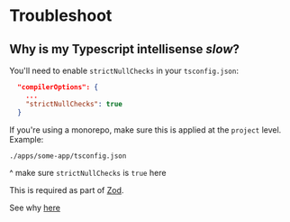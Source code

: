 # Troubleshoot 
##  Why is my Typescript intellisense *slow*? 

You'll need to enable `strictNullChecks` in your `tsconfig.json`:
```json
  "compilerOptions": {
    ...
    "strictNullChecks": true
  }
```
If you're using a monorepo, make sure this is applied at the `project` level. Example:

```
./apps/some-app/tsconfig.json
```
 ^ make sure `strictNullChecks` is `true` here


This is required as part of [Zod](https://github.com/colinhacks/zod#requirements). 

See why [here](https://github.com/colinhacks/zod/issues/1750)

